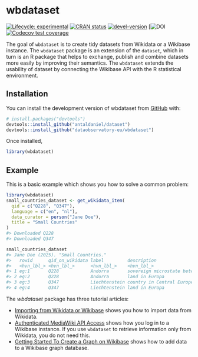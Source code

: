
<!-- README.md is generated from README.Rmd. Please edit that file -->

# wbdataset

<!-- badges: start -->

[![Lifecycle:
experimental](https://img.shields.io/badge/lifecycle-experimental-orange.svg)](https://lifecycle.r-lib.org/articles/stages.html#experimental)
[![CRAN
status](https://www.r-pkg.org/badges/version/wbdataset)](https://CRAN.R-project.org/package=wbdataset)
[![devel-version](https://img.shields.io/badge/devel%20version-0.1.1018-blue.svg)](https://github.com/dataobservatory-eu/wbdataset)
\[![DOI](https://zenodo.org/badge/DOI/10.5281/zenodo.13972192.svg)
[![Codecov test
coverage](https://codecov.io/gh/dataobservatory-eu/wbdataset/graph/badge.svg)](https://app.codecov.io/gh/dataobservatory-eu/wbdataset)
<!-- badges: end -->

The goal of `wbdataset` is to create tidy datasets from Wikidata or a
Wikibase instance. The `wbdataset` package is an extension of the
`dataset`, which in turn is an R package that helps to exchange, publish
and combine datasets more easily by improving their semantics. The
`wbdataset` extends the usability of dataset by connecting the Wikibase
API with the R statistical environment.

## Installation

You can install the development version of wbdataset from
[GitHub](https://github.com/) with:

``` r
# install.packages("devtools")
devtools::install_github("antaldaniel/dataset")
devtools::install_github("dataobservatory-eu/wbdataset")
```

Once installed,

``` r
library(wbdataset)
```

## Example

This is a basic example which shows you how to solve a common problem:

``` r
library(wbdataset)
small_countries_dataset <- get_wikidata_item(
  qid = c("Q228", "Q347"),
  language = c("en", "nl"),
  data_curator = person("Jane Doe"),
  title = "Small Countries"
)
#> Downloaded Q228
#> Downloaded Q347

small_countries_dataset
#> Jane Doe (2025). "Small Countries."
#>   rowid      qid_on_wikidata label         description                  language
#>   <hvn_lbl_> <hvn_lbl_>      <hvn_lbl_>    <hvn_lbl_>                   <hvn_lb>
#> 1 eg:1       Q228            Andorra       sovereign microstate betwee… en      
#> 2 eg:2       Q228            Andorra       land in Europa               nl      
#> 3 eg:3       Q347            Liechtenstein country in Central Europe    en      
#> 4 eg:4       Q347            Liechtenstein land in Europa               nl
```

The *wbdataset* package has three tutorial articles:

- [Importing from Wikidata or
  Wikibase](https://wbdataset.dataobservatory.eu/articles/wikidata-import.html)
  shows you how to import data from Wikidata.
- [Authenticated MediaWiki API
  Access](https://wbdataset.dataobservatory.eu/articles/Wikibase_API.html)
  shows how you log in to a Wikibase instance. If you use `wbdataset` to
  retrieve information only from Wikidata, you do not need this.
- [Getting Started To Create a Graph on
  Wikibase](https://wbdataset.dataobservatory.eu/articles/start.html)
  shows how to add data to a Wikibase graph database.
